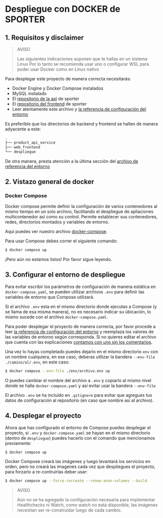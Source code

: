 # Despliegue con DOCKER de SPORTER

## 1. Requisitos y disclaimer

> AVISO
>
> Las siguientes indicaciones suponen que te hallas en un sistema Linux
> Por lo tanto se recomienda usar uno o configurar WSL para poder usar Docker
> como en Linux nativo

Para desplegar este proyecto de manera correcta necesitarás:

- Docker Engine y Docker Compose instalados
- MySQL instalado
- El [repositorio de la api](https://github.com/sporter-management/product_api_service)  de sporter
- El [repositorio del frontend](https://github.com/sporter-management/web_frontend)  de sporter
- Leer atentamente este archivo y [la referencia de configuración del entorno](./env/reference.env)

Es preferible que los directorios de backend y frontend se hallen de manera adyacente a este:

``` bash
.
├── product_api_service
├── web_frontend
└── despliegue
```

De otra manera, presta atención a la última sección del [archivo de referencia del entorno](./env/reference.env)

## 2. Vistazo general de docker

### Docker Compose

Docker compose permite definir la configuración de varios contenedores al mismo tiempo en un solo archivo, facilitando el despliegue de apliaciones multicontenedor así como su control. Permite establecer sus contenedores, redes, directorios montados y variables de entorno.

Aquí puedes ver nuestro archivo [docker-compose](./docker-compose.yaml).

Para usar Compose debes correr el siguiente comando:

``` bash
$ docker compose up
```

¡Pero aún no estamos listos! Por favor sigue leyendo.

## 3. Configurar el entorno de despliegue

Para evitar escribir los parámetros de configuración de manera estática en `docker-compose.yaml`, se pueden utilizar archivos `.env` para definir las variables de entorno que Compose utilizará. 

Si el archivo `.env` esta en el mismo directorio donde ejecutas a Compose (y se llama de esa misma manera), no es necesario indicar su úbicación, lo mismo sucede con el archivo `docker-compose.yaml`.

Para poder desplegar el proyecto de manera correcta, por favor procede a leer  [la referencia de configuración del entorno](./env/reference.env) y reemplaza los valores de las variables de entorno según corresponda. Si no quieres editar el archivo que cuenta con las explicaciones [contamos con uno sin los comentarios](./env/no-comments.env).

Una vez lo hayas completado puedes dejarlo en el mismo directorio `env` con un nombre cualquiera, en ese caso, deberas utilizar la bandera `--env-file ./camino/al/.env`, en este caso:

``` bash
$ docker compose --env-file ./env/archivo.env up
```

O puedes cambiar el nombre del archivo a `.env` y copiarlo al mismo nivel donde se halla `docker-compose.yaml` y así evitar usar la bandera `--env-file`

El archivo `.env` se ha incluído en `.gitignore` para evitar que agregues tus datos de configuración al repositorio (en caso que nombre así al archivo).

## 4. Desplegar el proyecto

Ahora que has configurado el entorno de Compose puedes desplegar el proyecto, si `.env` y `docker-compose.yaml` se hayan en el mismo directorio (dentro de `despliegue`) puedes hacerlo con el comando que mencionamos previamente:

``` bash
$ docker compose up
```

Docker Compose creará las imágenes y luego levantará los servicios en orden, pero no creará las imagenes cada vez que despliegues el proyecto, para forzarlo a re-contruirlas deber usar:

``` bash
$ docker compose up --force-recreate --renew-anon-volumes --build
```

> AVISO
>
> Aún no se ha agregado la configuración necesaria para implementar Healthchecks ni Watch, como watch no está disponible, las imágenes necesitan ser re-construidar luego de cada cambio.
